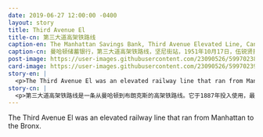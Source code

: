 ```yaml
---
date: 2019-06-27 12:00:00 -0400
layout: story
title: Third Avenue El
title-cn: 第三大道高架铁路线
caption-en: The Manhattan Savings Bank, Third Avenue Elevated Line, Canal Street, October 17, 1951 Courtesy of Eric Y.<br>Ng, Museum of Chinese in America (MOCA) Collection
caption-cn: 曼哈顿储蓄银行，第三大道高架铁路线，坚尼街站，1951年10月17日，伍锐贤捐赠，美国华人博物馆（MOCA）馆藏
post-image: https://user-images.githubusercontent.com/23090526/59970238-ae24a600-9515-11e9-8a5b-d5374fa17ac6.jpg
card-image: https://user-images.githubusercontent.com/23090526/59970239-af55d300-9515-11e9-998c-f57e6b490909.jpg
story-en: |
  <p>The Third Avenue El was an elevated railway line that ran from Manhattan to the Bronx. It was opened in 1887 and originally owned by a private railway company but would eventually be acquired by the Metropolitan Transit Authority (MTA). The tracks covered the entire length of Bowery, including a portion in Chinatown with a stations at Canal Street and Chatham Square. While the El heralded an age of technological advancement, the soot and shadows cast by the elevated tracks contributed to the Bowery and the surrounding neighborhood’s descent into a disreputable “skid row.” The line remained in operation through in the Bronx through 1973 but the Manhattan portion was closed in 1955.</p>
story-cn: |
  <p>第三大道高架铁路线是一条从曼哈顿到布朗克斯的高架铁路线。它于1887年投入使用，最初由一家私营铁路公司所有，但最终被大都会运输署（MTA）收购。铁轨覆盖了整条包厘街，包括唐人街的一部分，在坚尼街和且林士果广场设有车站。虽然高架铁路预示着一个技术进步的时代，但是高架轨道产生的煤烟和投下的阴影却导致包厘和周边社区沦落成了臭名昭著的“贫民窟”。这条线路在布朗克斯一直运营到1973年，但曼哈顿部分在1955年就关闭了。</p>
---
```

The Third Avenue El was an elevated railway line that ran from Manhattan to the Bronx.
